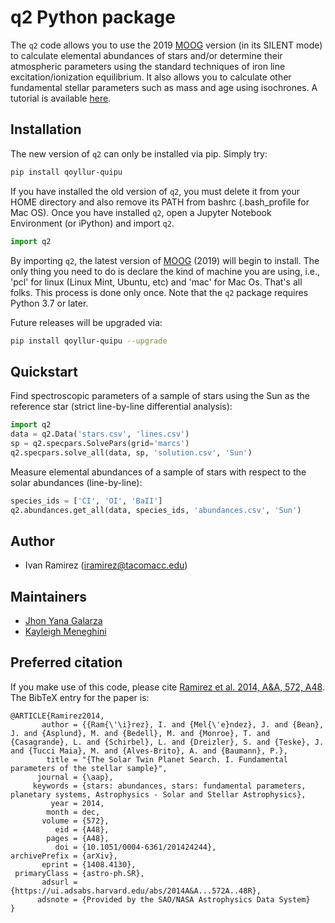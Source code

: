 # q2 Python package

The `q2` code allows you to use the 2019 <a href="http://www.as.utexas.edu/~chris/moog.html">MOOG</a> version (in its SILENT mode) to calculate elemental abundances of stars and/or determine their atmospheric parameters using the standard techniques of iron line excitation/ionization equilibrium. It also allows you to calculate other fundamental stellar parameters such as mass and age using isochrones. A tutorial is available <a href="https://github.com/astroChasqui/q2_tutorial">here</a>.

Installation
------------
The new version of `q2` can only be installed via pip. Simply try:

```bash
pip install qoyllur-quipu
```

If you have installed the old version of `q2`, you must delete it from your HOME directory and also remove its PATH from bashrc (.bash_profile for Mac OS). Once you have installed `q2`, open a Jupyter Notebook Environment (or iPython) and import `q2`.

```python
import q2
```

By importing `q2`, the latest version of <a href="http://www.as.utexas.edu/~chris/moog.html">MOOG</a> (2019) will begin to install. The only thing you need to do is declare the kind of machine you are using, i.e., 'pcl' for linux (Linux Mint, Ubuntu, etc) and 'mac' for Mac Os. That's all folks. This process is done only once. Note that the `q2` package requires Python 3.7 or later. 

Future releases will be upgraded via:

```bash
pip install qoyllur-quipu --upgrade
```

Quickstart
----------
Find spectroscopic parameters of a sample of stars using the Sun as the reference star (strict line-by-line differential analysis):

```python
import q2
data = q2.Data('stars.csv', 'lines.csv')
sp = q2.specpars.SolvePars(grid='marcs')
q2.specpars.solve_all(data, sp, 'solution.csv', 'Sun')
```

Measure elemental abundances of a sample of stars with respect to the solar abundances (line-by-line):

```python
species_ids = ['CI', 'OI', 'BaII']
q2.abundances.get_all(data, species_ids, 'abundances.csv', 'Sun')
```

Author
------
- Ivan Ramirez (iramirez@tacomacc.edu)

Maintainers
-----------
- <a href="https://github.com/ramstojh">Jhon Yana Galarza</a> 
- <a href="https://github.com/kaykeigh">Kayleigh Meneghini</a>

Preferred citation
------------------

If you make use of this code, please cite <a href="https://doi.org/10.1051/0004-6361/201424244">Ramirez et al. 2014, A&A, 572, A48</a>. The BibTeX entry for the paper is:
```
@ARTICLE{Ramirez2014,
       author = {{Ram{\'\i}rez}, I. and {Mel{\'e}ndez}, J. and {Bean}, J. and {Asplund}, M. and {Bedell}, M. and {Monroe}, T. and {Casagrande}, L. and {Schirbel}, L. and {Dreizler}, S. and {Teske}, J. and {Tucci Maia}, M. and {Alves-Brito}, A. and {Baumann}, P.},
        title = "{The Solar Twin Planet Search. I. Fundamental parameters of the stellar sample}",
      journal = {\aap},
     keywords = {stars: abundances, stars: fundamental parameters, planetary systems, Astrophysics - Solar and Stellar Astrophysics},
         year = 2014,
        month = dec,
       volume = {572},
          eid = {A48},
        pages = {A48},
          doi = {10.1051/0004-6361/201424244},
archivePrefix = {arXiv},
       eprint = {1408.4130},
 primaryClass = {astro-ph.SR},
       adsurl = {https://ui.adsabs.harvard.edu/abs/2014A&A...572A..48R},
      adsnote = {Provided by the SAO/NASA Astrophysics Data System}
}
```
